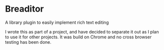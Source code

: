 Breaditor
=========

A library plugin to easily implement rich text editing


I wrote this as part of a project, and have decided to separate it out as I plan to use it for other projects.  It was build on Chrome and no cross browser testing has been done.


